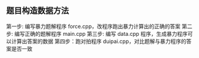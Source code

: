 ## 题目构造数据方法

第一步: 编写暴力题解程序 force.cpp，改程序跑出暴力计算出的正确的答案
第二步: 编写正确的题解程序 main.cpp
第三步: 编写 data.cpp 程序，生成暴力程序可以计算出答案的数据
第四步：跑对拍程序 duipai.cpp，对比题解与暴力程序的答案是否一致





